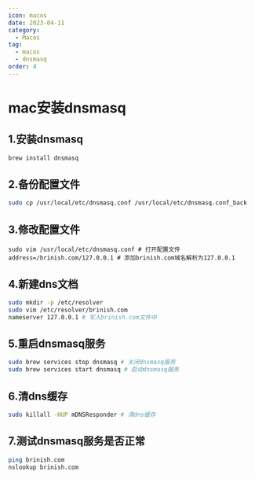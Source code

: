 ```yaml
---
icon: macos
date: 2023-04-11
category: 
  - Macos
tag:
  - macos
  - dnsmasq
order: 4
---
```

# mac安装dnsmasq
## 1.安装dnsmasq
```bash
brew install dnsmasq
```
## 2.备份配置文件
```bash
sudo cp /usr/local/etc/dnsmasq.conf /usr/local/etc/dnsmasq.conf_back
```
## 3.修改配置文件
```
sudo vim /usr/local/etc/dnsmasq.conf # 打开配置文件
address=/brinish.com/127.0.0.1 # 添加brinish.com域名解析为127.0.0.1
```
## 4.新建dns文档
```bash
sudo mkdir -p /etc/resolver
sudo vim /etc/resolver/brinish.com
nameserver 127.0.0.1 # 写入brinish.com文件中
```
## 5.重启dnsmasq服务
```bash
sudo brew services stop dnsmasq # 关闭dnsmasq服务
sudo brew services start dnsmasq # 启动dnsmasq服务
```
## 6.清dns缓存
```bash
sudo killall -HUP mDNSResponder # 清dns缓存
```
## 7.测试dnsmasq服务是否正常
```bash
ping brinish.com
nslookup brinish.com
```